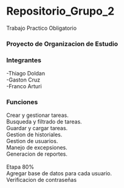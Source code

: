 # Repositorio_Grupo_2
Trabajo Practico Obligatorio

### Proyecto de Organizacion de Estudio

### Integrantes

  -Thiago Doldan<br>
  -Gaston Cruz<br>
  -Franco Arturi

  
### Funciones
Crear y gestionar tareas. <br>
Busqueda y filtrado de tareas.<br>
Guardar y cargar tareas.<br>
Gestion de historiales.<br>
Gestion de usuarios.<br>
Manejo de excepsiones.<br>
Generacion de reportes.<br>
<br>
Etapa 80%<br>
Agregar base de datos para cada usuario.<br>
Verificacion de contraseñas<br>